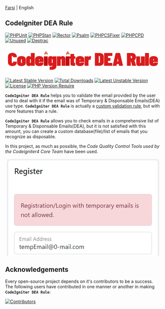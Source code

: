 [Farsi](./README.fa-IR.md) | English
##  CodeIgniter DEA Rule
[![PHPUnit](https://github.com/datamweb/codeigniter-dea-rule/actions/workflows/phpunit.yml/badge.svg)](https://github.com/datamweb/codeigniter-dea-rule/actions/workflows/phpunit.yml)
[![PHPStan](https://github.com/datamweb/codeigniter-dea-rule/actions/workflows/phpstan.yml/badge.svg)](https://github.com/datamweb/codeigniter-dea-rule/actions/workflows/phpstan.yml)
[![Rector](https://github.com/datamweb/codeigniter-dea-rule/actions/workflows/rector.yml/badge.svg)](https://github.com/datamweb/codeigniter-dea-rule/actions/workflows/rector.yml)
[![Psalm](https://github.com/datamweb/codeigniter-dea-rule/actions/workflows/psalm.yml/badge.svg)](https://github.com/datamweb/codeigniter-dea-rule/actions/workflows/psalm.yml)
[![PHPCSFixer](https://github.com/datamweb/codeigniter-dea-ruleactions/workflows/phpcsfixer.yml/badge.svg)](https://github.com/datamweb/codeigniter-dea-ruleactions/workflows/phpcsfixer.yml)
[![PHPCPD](https://github.com/datamweb/codeigniter-dea-ruleactions/workflows/phpcpd.yml/badge.svg)](https://github.com/datamweb/codeigniter-dea-ruleactions/workflows/phpcpd.yml)
[![Unused](https://github.com/datamweb/codeigniter-dea-rule/actions/workflows/unused.yml/badge.svg)](https://github.com/datamweb/codeigniter-dea-rule/actions/workflows/unused.yml)
[![Deptrac](https://github.com/datamweb/codeigniter-dea-rule/actions/workflows/deptrac.yml/badge.svg)](https://github.com/datamweb/codeigniter-dea-rule/actions/workflows/deptrac.yml)


<p align="center"><img src="https://github.com/datamweb/my-repository-files/blob/main/codeigniter-dea-rule/image/logo.png" alt="CodeIgniter DEA Rule"></p>

[![Latest Stable Version](http://poser.pugx.org/datamweb/codeigniter-dea-rulev?style=for-the-badge)](https://packagist.org/packages/datamweb/shield-oauth) [![Total Downloads](http://poser.pugx.org/datamweb/codeigniter-dea-ruledownloads?style=for-the-badge)](https://packagist.org/packages/datamweb/shield-oauth) [![Latest Unstable Version](http://poser.pugx.org/datamweb/codeigniter-dea-rulev/unstable?style=for-the-badge)](https://packagist.org/packages/datamweb/shield-oauth) [![License](http://poser.pugx.org/datamweb/codeigniter-dea-rulelicense?style=for-the-badge)](https://packagist.org/packages/datamweb/shield-oauth) [![PHP Version Require](http://poser.pugx.org/datamweb/codeigniter-dea-rulerequire/php?style=for-the-badge)](https://packagist.org/packages/datamweb/shield-oauth)


**`CodeIgniter DEA Rule`** helps you to validate the email provided by the user and to deal with it if the email was of Temporary & Disponsable Emails(DEA) use type.
**`CodeIgniter DEA Rule`** is actually a [custom validation rule](https://codeigniter.com/user_guide/libraries/validation.html?#creating-custom-rules), but with more features than a rule.

**`CodeIgniter DEA Rule`** allows you to check emails in a comprehensive list of Temporary & Disponsable Emails(DEA), but it is not satisfied with this amount, you can create a custom database(file)/list of emails that you recognize as disposable.

In this project, as much as possible, the *Code Quality Control Tools used by the Codeigniter4 Core Team* have been used.

<p align="center"><img src="https://github.com/datamweb/my-repository-files/blob/main/codeigniter-dea-rule/image/demo.jpg" alt="CodeIgniter DEA Rule"></p>


## Acknowledgements

Every open-source project depends on it's contributors to be a success. The following users have
contributed in one manner or another in making **`CodeIgniter DEA Rule`**:

<a href="https://github.com/datamweb/codeigniter-dea-rule/graphs/contributors">
  <img src="https://contrib.rocks/image?repo=datamweb/codeigniter-dea-rule" alt="Contributors">
</a>